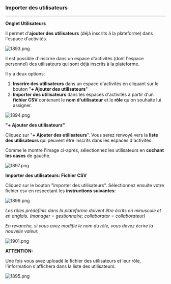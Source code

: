 ### Importer des utilisateurs
---

**Onglet Utilisateurs**

Il permet d'**ajouter des utilisateurs** (déjà inscrits à la plateforme) dans l'espace d'activités.

![1893.png](http://www.claroline.net/uploads/custom/images/1893.png)

Il est possible d'inscrire dans un espace d'activités (dont l'espace personnel) des utilisateurs qui sont déjà inscrits à la plateforme.

Il y a deux options:

1. **Inscrire des utilisateurs** dans un espace d'activités en cliquant sur le bouton "**+ Ajouter des utilisateurs**"
2. **Importer des utilisateurs** dans les espaces d'activités à partir d'un **fichier CSV** contenant le **nom d'utilisateur** et le **rôle** qu'on souhaite lui assigner.

![1894.png](http://www.claroline.net/uploads/custom/images/1894.png)

**"+ Ajouter des utilisateurs"**

Cliquez sur "**+ Ajouter des utilisateurs**". Vous serez renvoyé vers la **liste des utilisateurs** qui peuvent être inscrits dans les espaces d'activités.

Comme le montre l'image ci-après, sélectionnez les utilisateurs en **cochant les cases** de gauche.

![1897.png](http://www.claroline.net/uploads/custom/images/1897.png)

**Importer des utilisateurs: Fichier CSV**

Cliquez sur le bouton "importer des utilisateurs". Sélectionnez ensuite votre fichier csv en respectant les **instructions suivantes**:

![1899.png](http://www.claroline.net/uploads/custom/images/1899.png)

*Les rôles prédéfinis dans la plateforme doivent être écrits en minuscule et en anglais. (manager = gestionnaire; collaborator = collaborateur)*

*En revanche, si vous avez modifié le nom du rôle, vous devez écrire la nouvelle valeur.*

![1901.png](http://www.claroline.net/uploads/custom/images/1901.png)


**ATTENTION:**

Une fois vous avez uploadé le fichier des utilisateurs et leur rôle, l'information s'affichera dans la liste des utilisateurs:

![1895.png](http://www.claroline.net/uploads/custom/images/1895.png)


